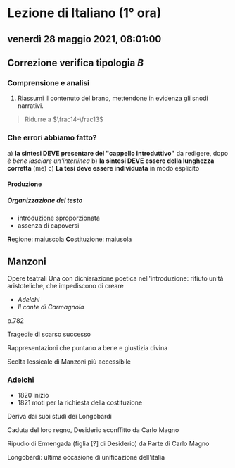 # Lezione di Italiano (1° ora)

## venerdì 28 maggio 2021, 08:01:00

## Correzione verifica tipologia $B$

  ### Comprensione e analisi
  1. Riassumi il contenuto del brano, mettendone in evidenza gli snodi narrativi.

> Ridurre a $\frac14-\frac13$ 

### Che errori abbiamo fatto?

a) **la sintesi DEVE presentare del "cappello introduttivo"** da redigere, dopo *è bene lasciare un'interlinea*
b) **la sintesi DEVE essere della lunghezza corretta** (me)
c) **La tesi deve essere individuata** in modo esplicito
#### Produzione
##### Organizzazione del testo
* introduzione sproporzionata
* assenza di capoversi

**R**egione: maiuscola
**C**ostituzione: maiusola

## Manzoni
Opere teatrali
Una con dichiarazione poetica nell'introduzione: rifiuto unità aristoteliche, che impediscono di creare

* *Adelchi*
* *Il conte di Carmagnola*

p.782


Tragedie di scarso successo

Rappresentazioni che puntano a bene e giustizia divina

Scelta lessicale di Manzoni più accessibile

### Adelchi
* 1820 inizio
* 1821 moti per la richiesta della costituzione 

Deriva dai suoi studi dei Longobardi

Caduta del loro regno, Desiderio sconffitto da Carlo Magno

Ripudio di Ermengada (figlia [?] di Desiderio) da Parte di Carlo Magno

Longobardi: ultima occasione di unificazione dell'italia

<!--stackedit_data:
eyJoaXN0b3J5IjpbMTYxNjcyNTAxOSw3MDgwNjAwMDIsMTQ2Nj
EzMzc1MiwxNDMwNjUzNTU4LDE2ODM0ODQwMV19
-->